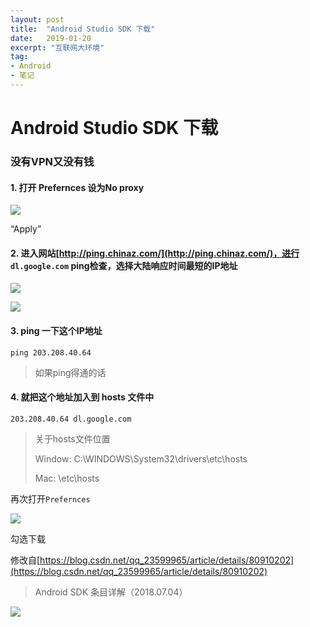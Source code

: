 ```yaml
---
layout: post
title:  "Android Studio SDK 下载"
date:   2019-01-20
excerpt: "互联网大环境"
tag:
- Android
- 笔记
---
```


# Android Studio SDK 下载

### 没有VPN又没有钱

#### 1. 打开 Prefernces 设为No proxy

![](https://ws2.sinaimg.cn/large/006tNc79ly1fzd59y0n7bj318e0u0jz4.jpg)

“Apply”

#### 2. 进入网站[http://ping.chinaz.com/](http://ping.chinaz.com/)，进行 `dl.google.com` ping检查，选择大陆响应时间最短的IP地址

![](https://ws3.sinaimg.cn/large/006tNc79ly1fzd5bgepmfj31h90pmjx1.jpg)

![](https://ws2.sinaimg.cn/large/006tNc79ly1fzd5bk15xkj315v0pd45y.jpg)

#### 3. ping 一下这个IP地址

```shell
ping 203.208.40.64
```

> 如果ping得通的话

#### 4. 就把这个地址加入到 hosts 文件中

```
203.208.40.64 dl.google.com
```

> 关于hosts文件位置
>
> Window: C:\WINDOWS\System32\drivers\etc\hosts 
>
> Mac: \etc\hosts

再次打开`Prefernces`

![](https://ws1.sinaimg.cn/large/006tNc79ly1fzd8rmpy3lj31850u0qfn.jpg)

勾选下载



修改自[https://blog.csdn.net/qq_23599965/article/details/80910202](https://blog.csdn.net/qq_23599965/article/details/80910202)

> Android SDK 条目详解（2018.07.04）

![](https://ws3.sinaimg.cn/large/006tNc79ly1fzd8v7mvj3j30u026m1kx.jpg)